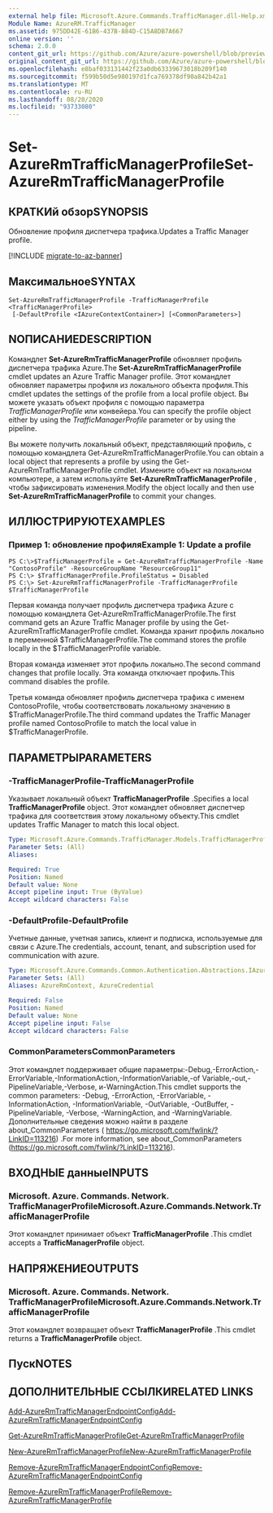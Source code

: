 ```yaml
---
external help file: Microsoft.Azure.Commands.TrafficManager.dll-Help.xml
Module Name: AzureRM.TrafficManager
ms.assetid: 975DD42E-61B6-437B-884D-C15A8DB7A667
online version: ''
schema: 2.0.0
content_git_url: https://github.com/Azure/azure-powershell/blob/preview/src/ResourceManager/TrafficManager/Commands.TrafficManager2/help/Set-AzureRmTrafficManagerProfile.md
original_content_git_url: https://github.com/Azure/azure-powershell/blob/preview/src/ResourceManager/TrafficManager/Commands.TrafficManager2/help/Set-AzureRmTrafficManagerProfile.md
ms.openlocfilehash: e8baf033131442f23a0db63339673018b209f140
ms.sourcegitcommit: f599b50d5e980197d1fca769378df90a842b42a1
ms.translationtype: MT
ms.contentlocale: ru-RU
ms.lasthandoff: 08/20/2020
ms.locfileid: "93733080"
---
```

# <span data-ttu-id="0a05b-101">Set-AzureRmTrafficManagerProfile</span><span class="sxs-lookup"><span data-stu-id="0a05b-101">Set-AzureRmTrafficManagerProfile</span></span>

## <span data-ttu-id="0a05b-102">КРАТКИй обзор</span><span class="sxs-lookup"><span data-stu-id="0a05b-102">SYNOPSIS</span></span>
<span data-ttu-id="0a05b-103">Обновление профиля диспетчера трафика.</span><span class="sxs-lookup"><span data-stu-id="0a05b-103">Updates a Traffic Manager profile.</span></span>

[!INCLUDE [migrate-to-az-banner](../../includes/migrate-to-az-banner.md)]

## <span data-ttu-id="0a05b-104">Максимальное</span><span class="sxs-lookup"><span data-stu-id="0a05b-104">SYNTAX</span></span>

```
Set-AzureRmTrafficManagerProfile -TrafficManagerProfile <TrafficManagerProfile>
 [-DefaultProfile <IAzureContextContainer>] [<CommonParameters>]
```

## <span data-ttu-id="0a05b-105">NОПИСАНИЕ</span><span class="sxs-lookup"><span data-stu-id="0a05b-105">DESCRIPTION</span></span>
<span data-ttu-id="0a05b-106">Командлет **Set-AzureRmTrafficManagerProfile** обновляет профиль диспетчера трафика Azure.</span><span class="sxs-lookup"><span data-stu-id="0a05b-106">The **Set-AzureRmTrafficManagerProfile** cmdlet updates an Azure Traffic Manager profile.</span></span>
<span data-ttu-id="0a05b-107">Этот командлет обновляет параметры профиля из локального объекта профиля.</span><span class="sxs-lookup"><span data-stu-id="0a05b-107">This cmdlet updates the settings of the profile from a local profile object.</span></span>
<span data-ttu-id="0a05b-108">Вы можете указать объект профиля с помощью параметра *TrafficManagerProfile* или конвейера.</span><span class="sxs-lookup"><span data-stu-id="0a05b-108">You can specify the profile object either by using the *TrafficManagerProfile* parameter or by using the pipeline.</span></span>

<span data-ttu-id="0a05b-109">Вы можете получить локальный объект, представляющий профиль, с помощью командлета Get-AzureRmTrafficManagerProfile.</span><span class="sxs-lookup"><span data-stu-id="0a05b-109">You can obtain a local object that represents a profile by using the Get-AzureRmTrafficManagerProfile cmdlet.</span></span>
<span data-ttu-id="0a05b-110">Измените объект на локальном компьютере, а затем используйте **Set-AzureRmTrafficManagerProfile** , чтобы зафиксировать изменения.</span><span class="sxs-lookup"><span data-stu-id="0a05b-110">Modify the object locally and then use **Set-AzureRmTrafficManagerProfile** to commit your changes.</span></span>

## <span data-ttu-id="0a05b-111">ИЛЛЮСТРИРУЮТ</span><span class="sxs-lookup"><span data-stu-id="0a05b-111">EXAMPLES</span></span>

### <span data-ttu-id="0a05b-112">Пример 1: обновление профиля</span><span class="sxs-lookup"><span data-stu-id="0a05b-112">Example 1: Update a profile</span></span>
```
PS C:\>$TrafficManagerProfile = Get-AzureRmTrafficManagerProfile -Name "ContosoProfile" -ResourceGroupName "ResourceGroup11" 
PS C:\> $TrafficManagerProfile.ProfileStatus = Disabled
PS C:\> Set-AzureRmTrafficManagerProfile -TrafficManagerProfile $TrafficManagerProfile
```

<span data-ttu-id="0a05b-113">Первая команда получает профиль диспетчера трафика Azure с помощью командлета Get-AzureRmTrafficManagerProfile.</span><span class="sxs-lookup"><span data-stu-id="0a05b-113">The first command gets an Azure Traffic Manager profile by using the Get-AzureRmTrafficManagerProfile cmdlet.</span></span>
<span data-ttu-id="0a05b-114">Команда хранит профиль локально в переменной $TrafficManagerProfile.</span><span class="sxs-lookup"><span data-stu-id="0a05b-114">The command stores the profile locally in the $TrafficManagerProfile variable.</span></span>

<span data-ttu-id="0a05b-115">Вторая команда изменяет этот профиль локально.</span><span class="sxs-lookup"><span data-stu-id="0a05b-115">The second command changes that profile locally.</span></span>
<span data-ttu-id="0a05b-116">Эта команда отключает профиль.</span><span class="sxs-lookup"><span data-stu-id="0a05b-116">This command disables the profile.</span></span>

<span data-ttu-id="0a05b-117">Третья команда обновляет профиль диспетчера трафика с именем ContosoProfile, чтобы соответствовать локальному значению в $TrafficManagerProfile.</span><span class="sxs-lookup"><span data-stu-id="0a05b-117">The third command updates the Traffic Manager profile named ContosoProfile to match the local value in $TrafficManagerProfile.</span></span>

## <span data-ttu-id="0a05b-118">ПАРАМЕТРЫ</span><span class="sxs-lookup"><span data-stu-id="0a05b-118">PARAMETERS</span></span>

### <span data-ttu-id="0a05b-119">-TrafficManagerProfile</span><span class="sxs-lookup"><span data-stu-id="0a05b-119">-TrafficManagerProfile</span></span>
<span data-ttu-id="0a05b-120">Указывает локальный объект **TrafficManagerProfile** .</span><span class="sxs-lookup"><span data-stu-id="0a05b-120">Specifies a local **TrafficManagerProfile** object.</span></span>
<span data-ttu-id="0a05b-121">Этот командлет обновляет диспетчер трафика для соответствия этому локальному объекту.</span><span class="sxs-lookup"><span data-stu-id="0a05b-121">This cmdlet updates Traffic Manager to match this local object.</span></span>

```yaml
Type: Microsoft.Azure.Commands.TrafficManager.Models.TrafficManagerProfile
Parameter Sets: (All)
Aliases: 

Required: True
Position: Named
Default value: None
Accept pipeline input: True (ByValue)
Accept wildcard characters: False
```

### <span data-ttu-id="0a05b-122">-DefaultProfile</span><span class="sxs-lookup"><span data-stu-id="0a05b-122">-DefaultProfile</span></span>
<span data-ttu-id="0a05b-123">Учетные данные, учетная запись, клиент и подписка, используемые для связи с Azure.</span><span class="sxs-lookup"><span data-stu-id="0a05b-123">The credentials, account, tenant, and subscription used for communication with azure.</span></span>

```yaml
Type: Microsoft.Azure.Commands.Common.Authentication.Abstractions.IAzureContextContainer
Parameter Sets: (All)
Aliases: AzureRmContext, AzureCredential

Required: False
Position: Named
Default value: None
Accept pipeline input: False
Accept wildcard characters: False
```

### <span data-ttu-id="0a05b-124">CommonParameters</span><span class="sxs-lookup"><span data-stu-id="0a05b-124">CommonParameters</span></span>
<span data-ttu-id="0a05b-125">Этот командлет поддерживает общие параметры:-Debug,-ErrorAction,-ErrorVariable,-InformationAction,-InformationVariable,-of Variable,-out,-PipelineVariable,-Verbose, и-WarningAction.</span><span class="sxs-lookup"><span data-stu-id="0a05b-125">This cmdlet supports the common parameters: -Debug, -ErrorAction, -ErrorVariable, -InformationAction, -InformationVariable, -OutVariable, -OutBuffer, -PipelineVariable, -Verbose, -WarningAction, and -WarningVariable.</span></span> <span data-ttu-id="0a05b-126">Дополнительные сведения можно найти в разделе about_CommonParameters ( https://go.microsoft.com/fwlink/?LinkID=113216) .</span><span class="sxs-lookup"><span data-stu-id="0a05b-126">For more information, see about_CommonParameters (https://go.microsoft.com/fwlink/?LinkID=113216).</span></span>

## <span data-ttu-id="0a05b-127">ВХОДНЫЕ данные</span><span class="sxs-lookup"><span data-stu-id="0a05b-127">INPUTS</span></span>

### <span data-ttu-id="0a05b-128">Microsoft. Azure. Commands. Network. TrafficManagerProfile</span><span class="sxs-lookup"><span data-stu-id="0a05b-128">Microsoft.Azure.Commands.Network.TrafficManagerProfile</span></span>
<span data-ttu-id="0a05b-129">Этот командлет принимает объект **TrafficManagerProfile** .</span><span class="sxs-lookup"><span data-stu-id="0a05b-129">This cmdlet accepts a **TrafficManagerProfile** object.</span></span>

## <span data-ttu-id="0a05b-130">НАПРЯЖЕНИЕ</span><span class="sxs-lookup"><span data-stu-id="0a05b-130">OUTPUTS</span></span>

### <span data-ttu-id="0a05b-131">Microsoft. Azure. Commands. Network. TrafficManagerProfile</span><span class="sxs-lookup"><span data-stu-id="0a05b-131">Microsoft.Azure.Commands.Network.TrafficManagerProfile</span></span>
<span data-ttu-id="0a05b-132">Этот командлет возвращает объект **TrafficManagerProfile** .</span><span class="sxs-lookup"><span data-stu-id="0a05b-132">This cmdlet returns a **TrafficManagerProfile** object.</span></span>

## <span data-ttu-id="0a05b-133">Пуск</span><span class="sxs-lookup"><span data-stu-id="0a05b-133">NOTES</span></span>

## <span data-ttu-id="0a05b-134">ДОПОЛНИТЕЛЬНЫЕ ССЫЛКИ</span><span class="sxs-lookup"><span data-stu-id="0a05b-134">RELATED LINKS</span></span>

[<span data-ttu-id="0a05b-135">Add-AzureRmTrafficManagerEndpointConfig</span><span class="sxs-lookup"><span data-stu-id="0a05b-135">Add-AzureRmTrafficManagerEndpointConfig</span></span>](./Add-AzureRmTrafficManagerEndpointConfig.md)

[<span data-ttu-id="0a05b-136">Get-AzureRmTrafficManagerProfile</span><span class="sxs-lookup"><span data-stu-id="0a05b-136">Get-AzureRmTrafficManagerProfile</span></span>](./Get-AzureRmTrafficManagerProfile.md)

[<span data-ttu-id="0a05b-137">New-AzureRmTrafficManagerProfile</span><span class="sxs-lookup"><span data-stu-id="0a05b-137">New-AzureRmTrafficManagerProfile</span></span>](./New-AzureRmTrafficManagerProfile.md)

[<span data-ttu-id="0a05b-138">Remove-AzureRmTrafficManagerEndpointConfig</span><span class="sxs-lookup"><span data-stu-id="0a05b-138">Remove-AzureRmTrafficManagerEndpointConfig</span></span>](./Remove-AzureRmTrafficManagerEndpointConfig.md)

[<span data-ttu-id="0a05b-139">Remove-AzureRmTrafficManagerProfile</span><span class="sxs-lookup"><span data-stu-id="0a05b-139">Remove-AzureRmTrafficManagerProfile</span></span>](./Remove-AzureRmTrafficManagerProfile.md)



